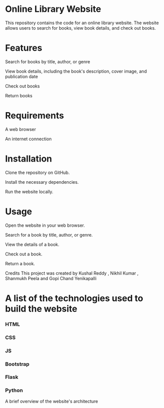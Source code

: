 
# Online Library Website
This repository contains the code for an online library website. The website allows users to search for books, view book details, and check out books.

# Features
Search for books by title, author, or genre

View book details, including the book's description, cover image, and publication date

Check out books

Return books

# Requirements

A web browser

An internet connection

# Installation

Clone the repository on GitHub.

Install the necessary dependencies.

Run the website locally.

# Usage
Open the website in your web browser.

Search for a book by title, author, or genre.

View the details of a book.

Check out a book.

Return a book.

Credits
This project was created by Kushal Reddy , Nikhil Kumar , Shanmukh Peela and Gopi Chand Yenikapalli 



# A list of the technologies used to build the website

### HTML
### CSS
### JS
### Bootstrap
### Flask
### Python

A brief overview of the website's architecture


